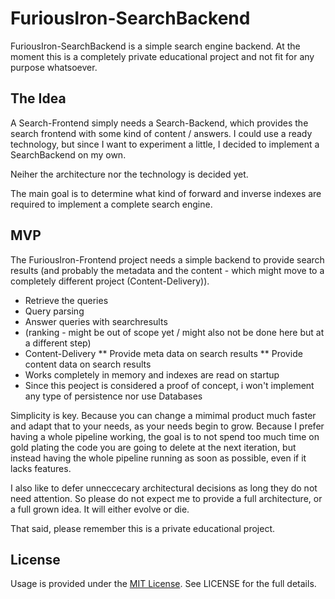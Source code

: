 # FuriousIron-SearchBackend

FuriousIron-SearchBackend is a simple search engine backend. At the moment this is a completely
private educational project and not fit for any purpose whatsoever.

## The Idea

A Search-Frontend simply needs a Search-Backend, which provides the search frontend with some
kind of content / answers. I could use a ready technology, but since I want to experiment a
little, I decided to implement a SearchBackend on my own.

Neiher the architecture nor the technology is decided yet.

The main goal is to determine what kind of forward and inverse indexes are required to implement
a complete search engine.

## MVP

The FuriousIron-Frontend project needs a simple backend to provide search results (and probably 
the metadata and the content - which might move to a completely different project (Content-Delivery)).

* Retrieve the queries
* Query parsing
* Answer queries with searchresults
* (ranking - might be out of scope yet / might also not be done here but at a different step)
* Content-Delivery
** Provide meta data on search results
** Provide content data on search results
* Works completely in memory and indexes are read on startup
* Since this peoject is considered a proof of concept, i won't implement any type of persistence nor use Databases

Simplicity is key. Because you can change a mimimal product much faster and adapt that to your needs,
as your needs begin to grow. Because I prefer having a whole pipeline working, the goal is to not 
spend too much time on gold plating the code you are going to delete at the next iteration, but instead
having the whole pipeline running as soon as possible, even if it lacks features. 

I also like to defer unneccecary architectural decisions as long they do not need attention. So please
do not expect me to provide a full architecture, or a full grown idea. It will either evolve or die.

That said, please remember this is a private educational project.

## License

Usage is provided under the [MIT License](http://opensource.org/licenses/mit-license.php). See LICENSE for the full details.
